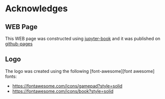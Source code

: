 # Acknowledges

## WEB Page

This WEB page was constructed using [jupyter-book][jupyter-book] and it was
published on [github-pages][github-pages]


## Logo

The logo was created using the following [font-awesome][font awesome] fonts:

- https://fontawesome.com/icons/gamepad?style=solid
- https://fontawesome.com/icons/book?style=solid


[jupyter-book]: https://jupyter-book.org "Jupyter Book"
[github-pages]: https://pages.github.com/ "GitHub Pages"
[font-awesome]: https://fontawesome.com/ "Font Awesome"
